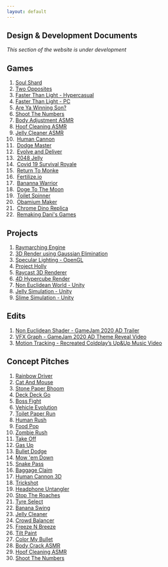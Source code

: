 ```yaml
---
layout: default
---
```

## Design & Development Documents
*This section of the website is under development*
## Games
1. [Soul Shard](https://aniketrajnish.github.io/me/docs/soulshard)
2. [Two Opposites](https://aniketrajnish.github.io/me/docs/twoopposites)
3. [Faster Than Light - Hypercasual](https://aniketrajnish.github.io/me/docs/ftlhc)
4. [Faster Than Light - PC](https://aniketrajnish.github.io/me/docs/ftlpc)
5. [Are Ya Winning Son?](https://aniketrajnish.github.io/me/docs/ayws)
6. [Shoot The Numbers](https://aniketrajnish.github.io/me/docs/stn)
7. [Body Adjustment ASMR](https://aniketrajnish.github.io/me/docs/baasmr)
8. [Hoof Cleaning ASMR](https://aniketrajnish.github.io/me/docs/hcasmr)
9. [Jelly Cleaner ASMR](https://aniketrajnish.github.io/me/docs/jcasmr)
10. &nbsp;[Human Cannon](https://aniketrajnish.github.io/me/docs/humancannon)
11. &nbsp;[Dodge Master](https://aniketrajnish.github.io/me/docs/dodge)
12. &nbsp;[Evolve and Deliver](https://aniketrajnish.github.io/me/docs/end)
13. &nbsp;[2048 Jelly](https://aniketrajnish.github.io/me/docs/j2048)
14. &nbsp;[Covid 19 Survival Royale](https://aniketrajnish.github.io/me/docs/c19sr)
15. &nbsp;[Return To Monke](https://aniketrajnish.github.io/me/docs/r2m)
16. &nbsp;[Fertilize.io](https://aniketrajnish.github.io/me/docs/fert)
17. &nbsp;[Bananna Warrior](https://aniketrajnish.github.io/me/docs/bw)
18. &nbsp;[Doge To The Moon](https://aniketrajnish.github.io/me/docs/d2m)
19. &nbsp;[Toilet Spinner](https://aniketrajnish.github.io/me/docs/toiletspin)
20. &nbsp;[Obamium Maker](https://aniketrajnish.github.io/me/docs/obama)
21. &nbsp;[Chrome Dino Replica](https://aniketrajnish.github.io/me/docs/e404)
22. &nbsp;[Remaking Dani's Games](https://aniketrajnish.github.io/me/docs/daniremake)

## Projects
1. [Raymarching Engine](https://aniketrajnish.github.io/me/docs/raymarch)
2. [3D Render using Gaussian Elimination](https://aniketrajnish.github.io/me/docs/gaussrender)
3. [Specular Lighting - OpenGL](https://aniketrajnish.github.io/me/docs/specularopengl)
4. [Project Holly](https://aniketrajnish.github.io/me/docs/holly)
5. [Raycast 3D Renderer](https://aniketrajnish.github.io/me/docs/raycast3d)
6. [4D Hypercube Render](https://aniketrajnish.github.io/me/docs/hypercube)
7. [Non Euclidean World - Unity](https://aniketrajnish.github.io/me/docs/ne)
8. [Jelly Simulation - Unity](https://aniketrajnish.github.io/me/docs/jelly)
9. [Slime Simulation - Unity](https://aniketrajnish.github.io/me/docs/slime)

## Edits
1. [Non Euclidean Shader - GameJam 2020 AD Trailer](https://aniketrajnish.github.io/me/docs/nes)
2. [VFX Graph - GameJam 2020 AD Theme Reveal Video](https://aniketrajnish.github.io/me/docs/vfxgraph)
3. [Motion Tracking - Recreated Coldplay’s Up&Up Music Video](https://aniketrajnish.github.io/me/docs/upnup)

## Concept Pitches
1. [Rainbow Driver](files/RainbowDriver.pdf)
2. [Cat And Mouse](files/CatAndMouse.pdf)
3. [Stone Paper Bhoom](files/StonePaperBhoom.pdf)
4. [Deck Deck Go](files/DeckDeckGo.pdf)
5. [Boss Fight](files/BossFight.pdf)
6. [Vehicle Evolution](files/VehicleEvolution.pdf)
7. [Toilet Paper Run](files/ToiletPaperRun.pdf)
8. [Human Rush](files/HumanRush.pdf)
9. [Food Pop](files/FoodPop.pdf)
10. [Zombie Rush](files/ZombieRush.pdf)
11. [Take Off](files/TakeOff.pdf)
12. [Gas Up](files/GasUp.pdf)
13. [Bullet Dodge](files/BulletDodge.pdf)
14. [Mow 'em Down](files/MowEmDown.pdf)
15. [Snake Pass](files/SnakePass.pdf)
16. [Baggage Claim](files/BaggageClaim.pdf)
17. [Human Cannon 3D](files/HumanCanon3D.pdf)
18. [Trickshot](files/Trickshot.pdf)
19. [Headphone Untangler](files/HeadphoneUntangler.pdf)
20. [Stop The Roaches](files/StopTheRoaches.pdf)
21. [Tyre Select](files/TyreSelect.pdf)
22. [Banana Swing](files/BananaSwing.pdf)
23. [Jelly Cleaner](files/JellyCleaner.pdf)
24. [Crowd Balancer](files/CrowdBalancer.pdf)
25. [Freeze N Breeze](files/FreezeNBreeze.pdf)
26. [Tilt Paint](files/TiltPaint.pdf)
27. [Color My Bullet](files/ColorMyBullet.pdf)
28. [Body Crack ASMR](files/BodyCrackASMR.pdf)
29. [Hoof Cleaning ASMR](files/HoofCleaningASMR.pdf)
30. [Shoot The Numbers](files/ShootTheNumbers.pdf)



